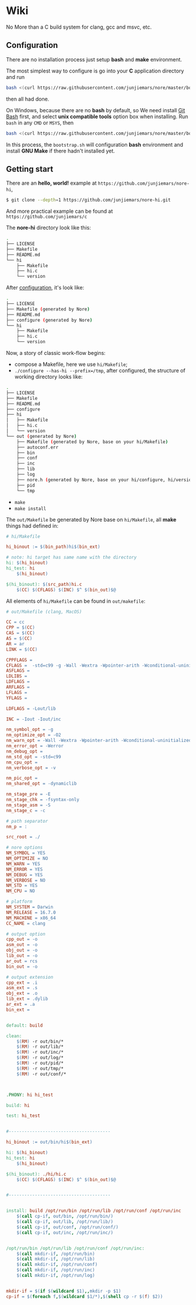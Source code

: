 # Wiki

No More than a C build system for clang, gcc and msvc, etc.


## Configuration

There are no installation process just setup __bash__ and __make__ environment. 

The most simplest way to configure is go into your **C** application directory and run 
```sh
bash <(curl https://raw.githubusercontent.com/junjiemars/nore/master/bootstrap.sh)
```
then all had done.

On Windows, because there are no __bash__ by default, so We need install [Git Bash](https://git-scm.com/downloads) first, and select __unix compatible tools__ option box when installing. Run ```bash``` in any ```CMD``` or ```MSYS```, then
```sh
bash <(curl https://raw.githubusercontent.com/junjiemars/nore/master/bootstrap.sh)
```
In this process, the ```bootstrap.sh``` will configuration __bash__ environment and install __GNU Make__ if there hadn't installed yet.


## Getting start

There are an __hello, world!__ example at ```https://github.com/junjiemars/nore-hi```, 
```sh
$ git clone --depth=1 https://github.com/junjiemars/nore-hi.git
```
And more practical example can be found at ```https://github.com/junjiemars/c```

The __nore-hi__ directory look like this:
```sh
.
├── LICENSE
├── Makefile
├── README.md
└── hi
    ├── Makefile
    ├── hi.c
    └── version
```

After [configuration](#configuration), it's look like:
```sh
.
├── LICENSE
├── Makefile (generated by Nore)
├── README.md
├── configure (generated by Nore)
└── hi
    ├── Makefile
    ├── hi.c
    └── version
```

Now, a story of classic work-flow begins:
* compose a Makefile, here we use ```hi/Makefile```;
* ```./configure --has-hi --prefix=/tmp```, after configured, the structure of working directory looks like:
```sh
.
├── LICENSE
├── Makefile
├── README.md
├── configure
├── hi
│   ├── Makefile
│   ├── hi.c
│   └── version
└── out (generated by Nore)
    ├── Makefile (generated by Nore, base on your hi/Makefile)
    ├── autoconf.err
    ├── bin
    ├── conf
    ├── inc
    ├── lib
    ├── log
    ├── nore.h (generated by Nore, base on your hi/configure, hi/version)
    ├── pid
    └── tmp
```
* ```make```
* ```make install```


The ```out/Makefile``` be generated by Nore base on ```hi/Makefile```, 
all __make__ things had defined in:
```makefile
# hi/Makefile

hi_binout := $(bin_path)hi$(bin_ext)

# note: hi target has same name with the directory
hi: $(hi_binout)
hi_test: hi
	$(hi_binout)

$(hi_binout): $(src_path)hi.c 
	$(CC) $(CFLAGS) $(INC) $^ $(bin_out)$@

```
All elements of ```hi/Makefile``` can be found in ```out/makefile```:
```makefile
# out/Makefile (clang, MacOS)

CC = cc
CPP = $(CC)
CAS = $(CC)
AS = $(CC)
AR = ar
LINK = $(CC)

CPPFLAGS = 
CFLAGS =  -std=c99 -g -Wall -Wextra -Wpointer-arith -Wconditional-uninitialized -Wunused-variable -Wunused-parameter -Wno-error=unused-command-line-argument -Werror
ASFLAGS = 
LDLIBS = 
LDFLAGS = 
ARFLAGS = 
LFLAGS = 
YFLAGS = 

LDFLAGS = -Lout/lib

INC = -Iout -Iout/inc

nm_symbol_opt = -g
nm_optimize_opt = -O2
nm_warn_opt = -Wall -Wextra -Wpointer-arith -Wconditional-uninitialized -Wunused-variable -Wunused-parameter -Wno-error=unused-command-line-argument
nm_error_opt = -Werror
nm_debug_opt = 
nm_std_opt = -std=c99
nm_cpu_opt = 
nm_verbose_opt = -v

nm_pic_opt = 
nm_shared_opt = -dynamiclib

nm_stage_pre = -E
nm_stage_chk = -fsyntax-only
nm_stage_asm = -S
nm_stage_c = -c

# path separator
nm_p = :

src_root = ./

# nore options
NM_SYMBOL = YES
NM_OPTIMIZE = NO
NM_WARN = YES
NM_ERROR = YES
NM_DEBUG = YES
NM_VERBOSE = NO
NM_STD = YES
NM_CPU = NO

# platform
NM_SYSTEM = Darwin
NM_RELEASE = 16.7.0
NM_MACHINE = x86_64
CC_NAME = clang

# output option
cpp_out = -o 
asm_out = -o 
obj_out = -o 
lib_out = -o 
ar_out = rcs 
bin_out = -o 

# output extension
cpp_ext = .i
asm_ext = .s
obj_ext = .o
lib_ext = .dylib
ar_ext = .a
bin_ext = 


default: build

clean:
	$(RM) -r out/bin/*
	$(RM) -r out/lib/*
	$(RM) -r out/inc/*
	$(RM) -r out/log/*
	$(RM) -r out/pid/*
	$(RM) -r out/tmp/*
	$(RM) -r out/conf/*



.PHONY: hi hi_test

build: hi

test: hi_test


#---------------------------------------

hi_binout := out/bin/hi$(bin_ext)

hi: $(hi_binout)
hi_test: hi
	$(hi_binout)

$(hi_binout): ./hi/hi.c 
	$(CC) $(CFLAGS) $(INC) $^ $(bin_out)$@


#---------------------------------------


install: build /opt/run/bin /opt/run/lib /opt/run/conf /opt/run/inc
	$(call cp-if, out/bin, /opt/run/bin/)
	$(call cp-if, out/lib, /opt/run/lib/)
	$(call cp-if, out/conf, /opt/run/conf/)
	$(call cp-if, out/inc, /opt/run/inc/)


/opt/run/bin /opt/run/lib /opt/run/conf /opt/run/inc:
	$(call mkdir-if, /opt/run/bin)
	$(call mkdir-if, /opt/run/lib)
	$(call mkdir-if, /opt/run/conf)
	$(call mkdir-if, /opt/run/inc)
	$(call mkdir-if, /opt/run/log)


mkdir-if = $(if $(wildcard $1),,mkdir -p $1)
cp-if = $(foreach f,$(wildcard $1/*),$(shell cp -r $(f) $2))

```
